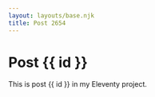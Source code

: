 ```yaml
---
layout: layouts/base.njk
title: Post 2654
---
```


# Post {{ id }}

This is post {{ id }} in my Eleventy project.
